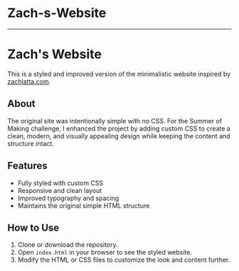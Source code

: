 # Zach-s-Website
---

# Zach's Website

This is a styled and improved version of the minimalistic website inspired by [zachlatta.com](https://zachlatta.com).

## About

The original site was intentionally simple with no CSS. For the Summer of Making challenge, I enhanced the project by adding custom CSS to create a clean, modern, and visually appealing design while keeping the content and structure intact.

## Features

* Fully styled with custom CSS
* Responsive and clean layout
* Improved typography and spacing
* Maintains the original simple HTML structure

## How to Use

1. Clone or download the repository.
2. Open `index.html` in your browser to see the styled website.
3. Modify the HTML or CSS files to customize the look and content further.
